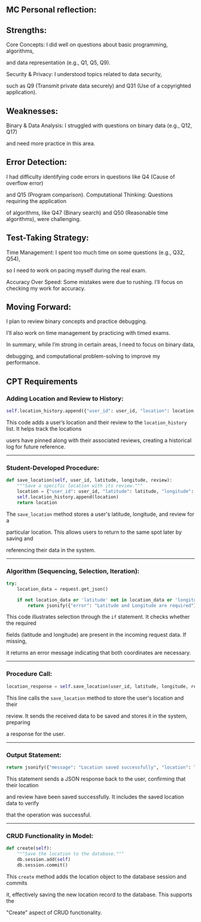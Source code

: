 ## MC Personal reflection:



## Strengths:

Core Concepts: I did well on questions about basic programming, algorithms,

 and data representation (e.g., Q1, Q5, Q9).

Security & Privacy: I understood topics related to data security,

 such as Q9 (Transmit private data securely) and Q31 (Use of a copyrighted application).



## Weaknesses:



Binary & Data Analysis: I struggled with questions on binary data (e.g., Q12, Q17) 

and need more practice in this area.




## Error Detection: 


I had difficulty identifying code errors in questions like Q4 (Cause of overflow error)

 and Q15 (Program comparison). Computational Thinking: Questions requiring the application 
 
 of algorithms, like Q47 (Binary search) and Q50 (Reasonable time algorithms), were challenging.




## Test-Taking Strategy:




Time Management: I spent too much time on some questions (e.g., Q32, Q54), 

so I need to work on pacing myself during the real exam.


Accuracy Over Speed: Some mistakes were due to rushing. I’ll focus on checking my work for accuracy.



## Moving Forward:


I plan to review binary concepts and practice debugging.

I’ll also work on time management by practicing with timed exams.


In summary, while I’m strong in certain areas, I need to focus on binary data, 

debugging, and computational problem-solving to improve my performance.





## CPT Requirements

### Adding Location and Review to History:

```python
self.location_history.append({"user_id": user_id, "location": location, "review": review})
```

This code adds a user’s location and their review to the `location_history` list. It helps track the locations 

users have pinned along with their associated reviews, creating a historical log for future reference.

---

### Student-Developed Procedure:

```python
def save_location(self, user_id, latitude, longitude, review):
    """Save a specific location with its review.""" 
    location = {"user_id": user_id, "latitude": latitude, "longitude": longitude, "review": review} 
    self.location_history.append(location) 
    return location
```

The `save_location` method stores a user's latitude, longitude, and review for a 

particular location. This allows users to return to the same spot later by saving and 

referencing their data in the system.

---

### Algorithm (Sequencing, Selection, Iteration):

```python
try:
    location_data = request.get_json()

    if not location_data or 'latitude' not in location_data or 'longitude' not in location_data:
        return jsonify({"error": "Latitude and Longitude are required"}), 400
```

This code illustrates selection through the `if` statement. It checks whether the required 

fields (latitude and longitude) are present in the incoming request data. If missing, 

it returns an error message indicating that both coordinates are necessary.

---

### Procedure Call:

```python
location_response = self.save_location(user_id, latitude, longitude, review)
```

This line calls the `save_location` method to store the user's location and their

 review. It sends the received data to be saved and stores it in the system, preparing 
 
 a response for the user.

---

### Output Statement:

```python
return jsonify({"message": "Location saved successfully", "location": location_response})
```

This statement sends a JSON response back to the user, confirming that their location

 and review have been saved successfully. It includes the saved location data to verify 
 
 that the operation was successful.

---

### CRUD Functionality in Model:

```python
def create(self):
    """Save the location to the database.""" 
    db.session.add(self) 
    db.session.commit()
```

This `create` method adds the location object to the database session and commits 

it, effectively saving the new location record to the database. This supports the 

"Create" aspect of CRUD functionality.



<script src="https://utteranc.es/client.js"
        repo="nighthawkcoders/portfolio_2025"
        issue-term="title"
        label="blogpost-comment"
        theme="github-light"
        crossorigin="anonymous"
        async>
</script>